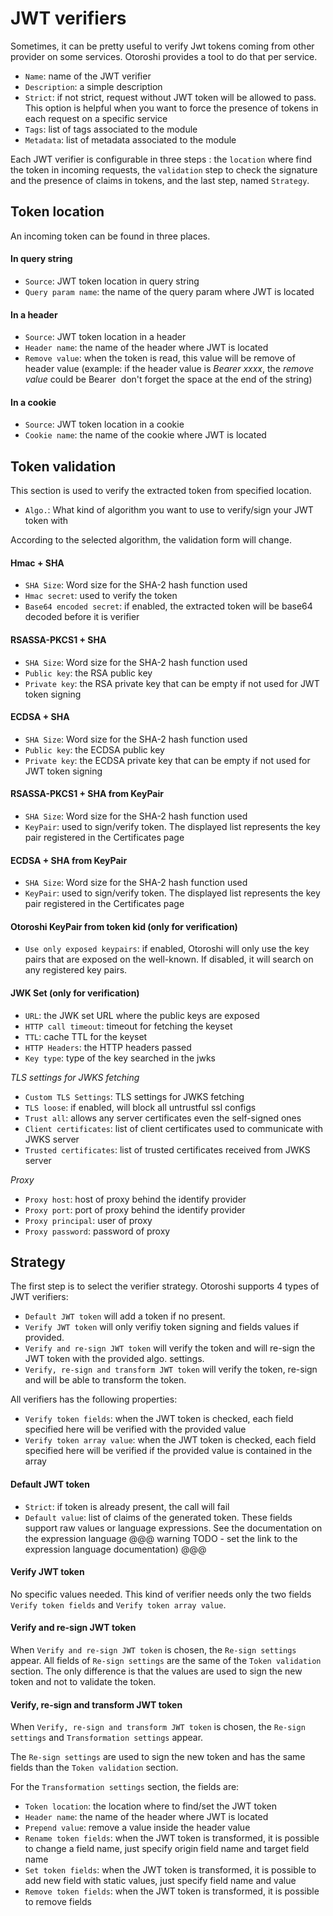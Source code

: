 # JWT verifiers

Sometimes, it can be pretty useful to verify Jwt tokens coming from other provider on some services. Otoroshi provides a tool to do that per service.

* `Name`: name of the JWT verifier
* `Description`: a simple description
* `Strict`: if not strict, request without JWT token will be allowed to pass. This option is helpful when you want to force the presence of tokens in each request on a specific service 
* `Tags`: list of tags associated to the module
* `Metadata`: list of metadata associated to the module

Each JWT verifier is configurable in three steps : the `location` where find the token in incoming requests, the `validation` step to check the signature and the presence of claims in tokens, and the last step, named `Strategy`.

## Token location

An incoming token can be found in three places.

#### In query string

* `Source`: JWT token location in query string
* `Query param name`: the name of the query param where JWT is located

#### In a header

* `Source`: JWT token location in a header
* `Header name`: the name of the header where JWT is located
* `Remove value`: when the token is read, this value will be remove of header value (example: if the header value is *Bearer xxxx*, the *remove value* could be Bearer&nbsp; don't forget the space at the end of the string)

#### In a cookie

* `Source`: JWT token location in a cookie
* `Cookie name`: the name of the cookie where JWT is located

## Token validation

This section is used to verify the extracted token from specified location.

* `Algo.`: What kind of algorithm you want to use to verify/sign your JWT token with

According to the selected algorithm, the validation form will change.

#### Hmac + SHA
* `SHA Size`: Word size for the SHA-2 hash function used
* `Hmac secret`: used to verify the token
* `Base64 encoded secret`: if enabled, the extracted token will be base64 decoded before it is verifier

#### RSASSA-PKCS1 + SHA
* `SHA Size`: Word size for the SHA-2 hash function used
* `Public key`: the RSA public key
* `Private key`: the RSA private key that can be empty if not used for JWT token signing

#### ECDSA + SHA
* `SHA Size`: Word size for the SHA-2 hash function used
* `Public key`: the ECDSA public key
* `Private key`: the ECDSA private key that can be empty if not used for JWT token signing

#### RSASSA-PKCS1 + SHA from KeyPair
* `SHA Size`: Word size for the SHA-2 hash function used
* `KeyPair`: used to sign/verify token. The displayed list represents the key pair registered in the Certificates page
  
#### ECDSA + SHA from KeyPair
* `SHA Size`: Word size for the SHA-2 hash function used
* `KeyPair`: used to sign/verify token. The displayed list represents the key pair registered in the Certificates page

#### Otoroshi KeyPair from token kid (only for verification)
* `Use only exposed keypairs`: if enabled, Otoroshi will only use the key pairs that are exposed on the well-known. If disabled, it will search on any registered key pairs.

#### JWK Set (only for verification)

* `URL`: the JWK set URL where the public keys are exposed
* `HTTP call timeout`: timeout for fetching the keyset
* `TTL`: cache TTL for the keyset
* `HTTP Headers`: the HTTP headers passed
* `Key type`: type of the key searched in the jwks

*TLS settings for JWKS fetching*

* `Custom TLS Settings`: TLS settings for JWKS fetching
* `TLS loose`: if enabled, will block all untrustful ssl configs
* `Trust all`: allows any server certificates even the self-signed ones
* `Client certificates`: list of client certificates used to communicate with JWKS server
* `Trusted certificates`: list of trusted certificates received from JWKS server

*Proxy*

* `Proxy host`: host of proxy behind the identify provider
* `Proxy port`: port of proxy behind the identify provider
* `Proxy principal`: user of proxy 
* `Proxy password`: password of proxy

## Strategy

The first step is to select the verifier strategy. Otoroshi supports 4 types of JWT verifiers:

* `Default JWT token` will add a token if no present. 
* `Verify JWT token` will only verifiy token signing and fields values if provided. 
* `Verify and re-sign JWT token` will verify the token and will re-sign the JWT token with the provided algo. settings. 
* `Verify, re-sign and transform JWT token` will verify the token, re-sign and will be able to transform the token.

All verifiers has the following properties: 

* `Verify token fields`: when the JWT token is checked, each field specified here will be verified with the provided value
* `Verify token array value`: when the JWT token is checked, each field specified here will be verified if the provided value is contained in the array


#### Default JWT token

* `Strict`: if token is already present, the call will fail
* `Default value`: list of claims of the generated token. These fields support raw values or language expressions. See the documentation on the expression language 
@@@ warning
TODO - set the link to the expression language documentation)
@@@

#### Verify JWT token

No specific values needed. This kind of verifier needs only the two fields `Verify token fields` and `Verify token array value`.

#### Verify and re-sign JWT token

When `Verify and re-sign JWT token` is chosen, the `Re-sign settings` appear. All fields of `Re-sign settings` are the same of the `Token validation` section. The only difference is that the values are used to sign the new token and not to validate the token.


#### Verify, re-sign and transform JWT token

When `Verify, re-sign and transform JWT token` is chosen, the `Re-sign settings` and `Transformation settings` appear.

The `Re-sign settings` are used to sign the new token and has the same fields than the `Token validation` section.

For the `Transformation settings` section, the fields are:

* `Token location`: the location where to find/set the JWT token
* `Header name`: the name of the header where JWT is located
* `Prepend value`: remove a value inside the header value
* `Rename token fields`: when the JWT token is transformed, it is possible to change a field name, just specify origin field name and target field name
* `Set token fields`: when the JWT token is transformed, it is possible to add new field with static values, just specify field name and value
* `Remove token fields`: when the JWT token is transformed, it is possible to remove fields